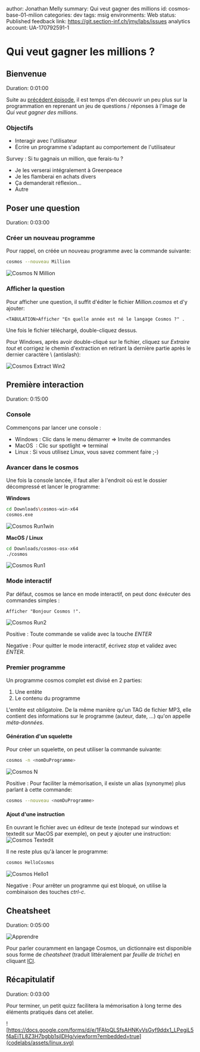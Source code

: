 author: Jonathan Melly
summary: Qui veut gagner des millions
id: cosmos-base-01-milion
categories: dev
tags: msig
environments: Web
status: Published
feedback link: https://git.section-inf.ch/jmy/labs/issues
analytics account: UA-170792591-1

# Qui veut gagner les millions ?

## Bienvenue
Duration: 0:01:00



Suite au [précédent épisode](https://labs.section-inf.ch/codelabs/cosmos-base-00-hello/index.html), il est temps d'en découvrir un peu plus sur la programmation en reprenant un jeu de questions / réponses à l'image de *Qui veut gagner des millions*.

### Objectifs

- Interagir avec l'utilisateur
- Écrire un programme s'adaptant au comportement de l'utilisateur


Survey
: Si tu gagnais un million, que ferais-tu ?
<ul>
  <li>Je les verserai intégralement à Greenpeace</li>
  <li>Je les flamberai en achats divers</li>
  <li>Ça demanderait réflexion...</li>
  <li>Autre</li>
</ul>

## Poser une question
Duration: 0:03:00



### Créer un nouveau programme

Pour rappel, on créée un nouveau programme avec la commande suivante:
``` bash
cosmos --nouveau Million
```

![Cosmos N Million](assets/cosmos-base/cosmos-n-million.png)

### Afficher la question

Pour afficher une question, il suffit d'éditer le fichier *Million.cosmos* et d'y ajouter:

``` cosmos
<TABULATION>Afficher "En quelle année est né le langage Cosmos ?" .
```

Une fois le fichier téléchargé, double-cliquez dessus.

Pour Windows, après avoir double-cliqué sur le fichier, cliquez sur *Extraire tout* et corrigez le chemin d'extraction en retirant la dernière partie après le dernier caractère \\ (antislash):

![Cosmos Extract Win2](assets/cosmos-base/cosmos-extract-win.gif)

## Première interaction
Duration: 0:15:00

### Console
Commençons par lancer une console :

- Windows : Clic dans le menu démarrer => Invite de commandes
- MacOS   : Clic sur spotlight => terminal
- Linux   : Si vous utilisez Linux, vous savez comment faire ;-)

### Avancer dans le cosmos
Une fois la console lancée, il faut aller à l'endroit où est le dossier décompressé et lancer le programme:

**Windows**
``` bash
cd Downloads\cosmos-win-x64
cosmos.exe
```
![Cosmos Run1win](assets/cosmos-base/cosmos-run1win.png)

**MacOS / Linux**
``` bash
cd Downloads/cosmos-osx-x64
./cosmos
```
![Cosmos Run1](assets/cosmos-base/cosmos-run1.png)

### Mode interactif
Par défaut, cosmos se lance en mode interactif, on peut donc éxécuter des commandes simples :

``` cosmos
Afficher "Bonjour Cosmos !".
```
![Cosmos Run2](assets/cosmos-base/cosmos-run2.png)

Positive
: Toute commande se valide avec la touche *ENTER*

Negative
: Pour quitter le mode interactif, écrivez *stop* et validez avec *ENTER*.

### Premier programme
Un programme cosmos complet est divisé en 2 parties:
1. Une entête
1. Le contenu du programme

L'entête est obligatoire. De la même manière qu'un TAG de fichier MP3, elle contient des informations sur le programme (auteur, date, ...) qu'on appelle *méta-données*.

#### Génération d'un squelette
Pour créer un squelette, on peut utiliser la commande suivante:
``` bash
cosmos -n <nomDuProgramme>
```

![Cosmos N](assets/cosmos-base/cosmos-n.png)

Positive
: Pour faciliter la mémorisation, il existe un alias (synonyme) plus parlant à cette commande:

``` bash
cosmos --nouveau <nomDuProgramme>
```

#### Ajout d'une instruction
En ouvrant le fichier avec un éditeur de texte (notepad sur windows et textedit sur MacOS par exemple), on peut y ajouter une instruction:
![Cosmos Textedit](assets/cosmos-base/cosmos-textedit.png)

Il ne reste plus qu'à lancer le programme:
``` bash
cosmos HelloCosmos
```

![Cosmos Hello1](assets/cosmos-base/cosmos-hello1.png)

Negative
: Pour arrêter un programme qui est bloqué, on utilise la combinaison des touches *ctrl-c*.

## Cheatsheet
Duration: 0:05:00

![Apprendre](assets/apprendre.png)

Pour parler couramment en langage Cosmos, un dictionnaire est disponible sous forme de *cheatsheet* (traduit littéralement par *feuille de triche*) en cliquant [ICI](https://github.com/jonathanMelly/cosmos/raw/master/doc/cheatsheet.pdf).

## Récapitulatif
Duration: 0:03:00

Pour terminer, un petit quizz facilitera la mémorisation à long terme des éléments pratiqués dans cet atelier.

![https://docs.google.com/forms/d/e/1FAIpQLSfsAHNKvVsGyf9ddx1_LPegiL5f4aEiTL8Z3H7bgbb1sjIDHg/viewform?embedded=true](codelabs/assets/linux.svg)